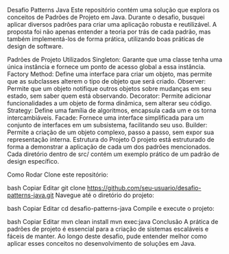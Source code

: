 Desafio Patterns Java
Este repositório contém uma solução que explora os conceitos de Padrões de Projeto em Java. Durante o desafio, busquei aplicar diversos padrões para criar uma aplicação robusta e reutilizável. A proposta foi não apenas entender a teoria por trás de cada padrão, mas também implementá-los de forma prática, utilizando boas práticas de design de software.

Padrões de Projeto Utilizados
Singleton: Garante que uma classe tenha uma única instância e fornece um ponto de acesso global a essa instância.
Factory Method: Define uma interface para criar um objeto, mas permite que as subclasses alterem o tipo de objeto que será criado.
Observer: Permite que um objeto notifique outros objetos sobre mudanças em seu estado, sem saber quem está observando.
Decorator: Permite adicionar funcionalidades a um objeto de forma dinâmica, sem alterar seu código.
Strategy: Define uma família de algoritmos, encapsula cada um e os torna intercambiáveis.
Facade: Fornece uma interface simplificada para um conjunto de interfaces em um subsistema, facilitando seu uso.
Builder: Permite a criação de um objeto complexo, passo a passo, sem expor sua representação interna.
Estrutura do Projeto
O projeto está estruturado de forma a demonstrar a aplicação de cada um dos padrões mencionados. Cada diretório dentro de src/ contém um exemplo prático de um padrão de design específico.

Como Rodar
Clone este repositório:

bash
Copiar
Editar
git clone https://github.com/seu-usuario/desafio-patterns-java.git
Navegue até o diretório do projeto:

bash
Copiar
Editar
cd desafio-patterns-java
Compile e execute o projeto:

bash
Copiar
Editar
mvn clean install
mvn exec:java
Conclusão
A prática de padrões de projeto é essencial para a criação de sistemas escaláveis e fáceis de manter. Ao longo deste desafio, pude entender melhor como aplicar esses conceitos no desenvolvimento de soluções em Java.

